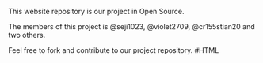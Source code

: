 This website repository is our project in Open Source. 

The members of this project is @seji1023, @violet2709, @cr155stian20
and two others. 

Feel free to fork and contribute to our project repository. 
#HTML 
